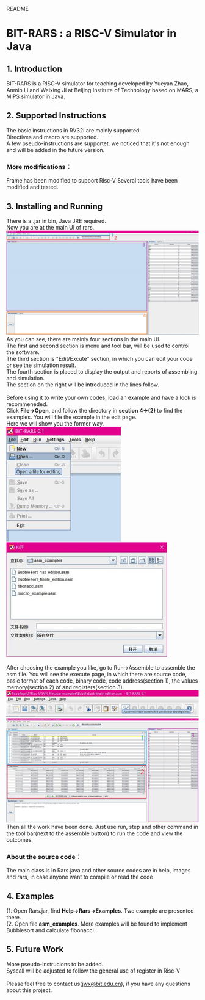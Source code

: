 README

# BIT-RARS : a RISC-V Simulator in Java 


## 1. Introduction
  BIT-RARS is a RISC-V simulator for teaching developed by Yueyan Zhao, Anmin Li and Weixing Ji at Beijing Institute of Technology based on MARS, a MIPS simulator in Java. <br>

## 2. Supported Instructions
  The basic instructions in RV32I are mainly supported.<br>
  Directives and macro are supported.<br>
  A few pseudo-instructions are supportet. we noticed that it's not enough and will be added in the future version.<br>
### More modifications：
  Frame has been modified to support Risc-V 
Several tools have been modified and tested. 
## 3. Installing and Running
  There is a .jar in bin, Java JRE required.<br>
  Now you are at the main UI of rars. <br>
  ![1](https://github.com/jiweixing/bit-rars/raw/master/screen_shot/3_1.jpg "Main UI")	<br>
  As you can see, there are mainly four sections in the main UI. <br>
  The first and second section is menu and tool bar, will be used to control the software. <br>
  The third section is "Edit/Excute" section, in which you can edit your code or see the simulation result. <br>
  The fourth section is placed to display the output and reports of assembling and simulation.<br>
  The section on the right will be introduced in the lines follow.<br>
  <br>
  Before using it to write your own codes, load an example and have a look is recommeneded.<br>
  Click **File→Open**, and follow the directory in **section 4→(2)** to find the examples. You will file the example in the edit page.<br>
  Here we will show you the former way.<br>
  ![2](https://github.com/jiweixing/bit-rars/raw/master/screen_shot/3_2.jpg "Open file")
  ![3](https://github.com/jiweixing/bit-rars/raw/master/screen_shot/3_3.jpg "Select file")	<br>
  <br>
  After choosing the example you like, go to Run→Assemble to assemble the asm file. You will see the execute page, in which there are source code, basic format of each code, binary code, code address(section 1), the values memory(section 2) of and registers(section 3).<br>
  ![4](https://github.com/jiweixing/bit-rars/raw/master/screen_shot/3_4.jpg "Assemble file")	<br>
  ![5](https://github.com/jiweixing/bit-rars/raw/master/screen_shot/3_5.jpg "Assemble button in tool bar")	<br>
  Then all the work have been done. Just use run, step and other command in the tool bar(next to  the assemble button) to run the code and view the outcomes.<br>
### About the source code：
  The main class is in Rars.java and other source codes are in help, images and rars, in case anyone want to compile or read the code
## 4. Examples
  (1. Open Rars.jar, find **Help→Rars→Examples**. Two example are presented there.<br>
  (2. Open file **asm_examples**. More examples will be found to implement Bubblesort and calculate fibonacci.<br>
## 5. Future Work
  More pseudo-instrucions to be added.<br>
  Syscall will be adjusted to follow the general use of register in Risc-V<br>
  <br>
  Please feel free to contact us(jwx@bit.edu.cn), if you have any questions about this project.<br>
